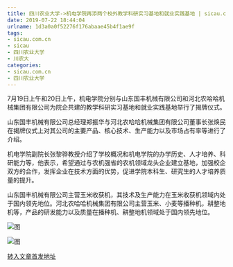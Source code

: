 ```yaml
---
title: 四川农业大学->机电学院再添两个校外教学科研实习基地和就业实践基地 | sicau.com.cn
date: 2019-07-22 18:44:04
urlname: 1d3a0a0f52276f176abaae45b4f1ae9f
tags: 
- sicau.com.cn
- sicau
- 四川农业大学
- 川农大
categories:
- sicau.com.cn
- 四川农业大学
---
```



7月19日上午和20日上午，机电学院分别与山东国丰机械有限公司和河北农哈哈机械集团有限公司为院企共建的教学科研实习基地和就业实践基地举行了揭牌仪式。

山东国丰机械有限公司总经理郑振华与河北农哈哈机械集团有限公司董事长张焕民在揭牌仪式上对其公司的主要产品、核心技术、生产能力以及市场占有率等进行了介绍。

机电学院副院长张黎骅教授介绍了学校概况和机电学院的办学历史、人才培养、科研能力等，他表示，希望通过与农机强省的农机领域龙头企业建立基地，加强校企双方的合作，发挥企业在技术方面的优势，促进学院本科生、研究生的人才培养质量的提升。

山东国丰机械有限公司主营玉米收获机，其技术及生产能力在玉米收获机领域内处于国内领先地位。河北农哈哈机械集团有限公司主营玉米、小麦等播种机，耕整地机等，产品的研发能力以及质量在播种机、耕整地机领域处于国内领先地位。



![图](https://news.sicau.edu.cn/__local/4/32/CE/2DA59927B05D283CBDA15059700_61DFABCC_7337.jpg)

![图](https://news.sicau.edu.cn/__local/5/54/17/D35F7292B46EDCD54EA5D72516C_AA922E83_7DC7.jpg)

[转入文章首发地址](https://news.sicau.edu.cn/info/1078/52647.htm)